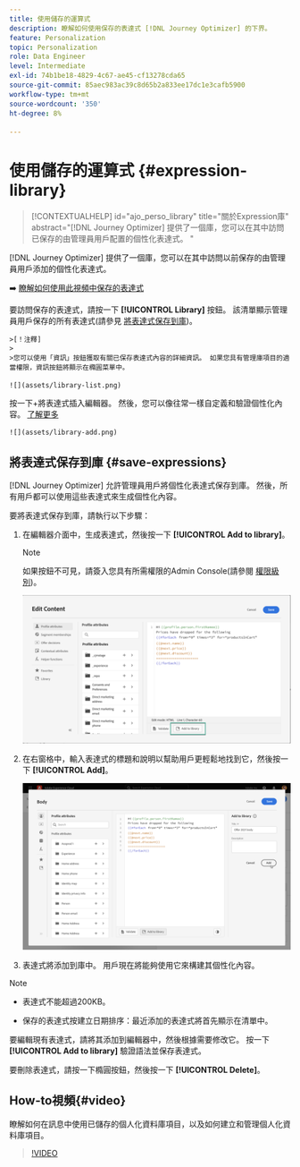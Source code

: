 ```yaml
---
title: 使用儲存的運算式
description: 瞭解如何使用保存的表達式 [!DNL Journey Optimizer] 的下界。
feature: Personalization
topic: Personalization
role: Data Engineer
level: Intermediate
exl-id: 74b1be18-4829-4c67-ae45-cf13278cda65
source-git-commit: 85aec983ac39c8d65b2a833ee17dc1e3cafb5900
workflow-type: tm+mt
source-wordcount: '350'
ht-degree: 8%

---
```


# 使用儲存的運算式 {#expression-library}

>[!CONTEXTUALHELP]
>id="ajo_perso_library"
>title="關於Expression庫"
>abstract="[!DNL Journey Optimizer] 提供了一個庫，您可以在其中訪問已保存的由管理員用戶配置的個性化表達式。 "

[!DNL Journey Optimizer] 提供了一個庫，您可以在其中訪問以前保存的由管理員用戶添加的個性化表達式。

➡️ [瞭解如何使用此視頻中保存的表達式](#video-preview)

要訪問保存的表達式，請按一下 **[!UICONTROL Library]** 按鈕。 該清單顯示管理員用戶保存的所有表達式(請參見 [將表達式保存到庫](#save-expressions))。

    >[！注釋]
    >
    >您可以使用「資訊」按鈕獲取有關已保存表達式內容的詳細資訊。 如果您具有管理庫項目的適當權限，資訊按鈕將顯示在橢圓菜單中。
    
    ![](assets/library-list.png)

按一下+將表達式插入編輯器。 然後，您可以像往常一樣自定義和驗證個性化內容。 [了解更多](../personalization/personalization-build-expressions.md)

    ![](assets/library-add.png)

## 將表達式保存到庫 {#save-expressions}

[!DNL Journey Optimizer] 允許管理員用戶將個性化表達式保存到庫。 然後，所有用戶都可以使用這些表達式來生成個性化內容。

要將表達式保存到庫，請執行以下步驟：

1. 在編輯器介面中，生成表達式，然後按一下 **[!UICONTROL Add to library]**。

   >[!NOTE]
   >
   >如果按鈕不可見，請簽入您具有所需權限的Admin Console(請參閱 [權限級別](../administration/high-low-permissions.md))。

   ![](assets/library-save.png)

1. 在右窗格中，輸入表達式的標題和說明以幫助用戶更輕鬆地找到它，然後按一下 **[!UICONTROL Add]**。

   ![](assets/add-expression.png)

1. 表達式將添加到庫中。 用戶現在將能夠使用它來構建其個性化內容。


>[!NOTE]
>
>* 表達式不能超過200KB。
>
>* 保存的表達式按建立日期排序：最近添加的表達式將首先顯示在清單中。



要編輯現有表達式，請將其添加到編輯器中，然後根據需要修改它。 按一下 **[!UICONTROL Add to library]** 驗證語法並保存表達式。

要刪除表達式，請按一下橢圓按鈕，然後按一下 **[!UICONTROL Delete]**。

## How-to視頻{#video}

瞭解如何在訊息中使用已儲存的個人化資料庫項目，以及如何建立和管理個人化資料庫項目。

>[!VIDEO](https://video.tv.adobe.com/v/340941?quality=12)

